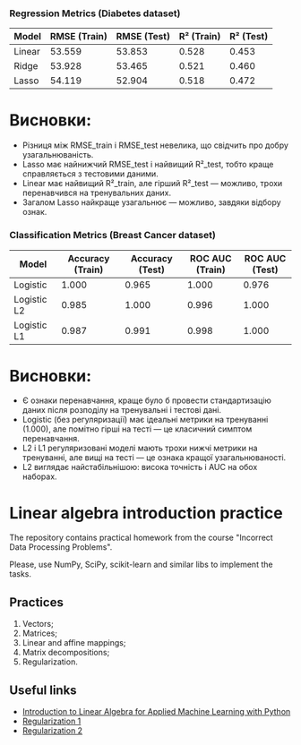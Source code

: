 ### Regression Metrics (Diabetes dataset)

| Model          | RMSE (Train) | RMSE (Test) | R² (Train) | R² (Test) |
|----------------|--------------|-------------|------------|-----------|
| Linear         | 53.559       | 53.853      | 0.528      | 0.453     |
| Ridge          | 53.928       | 53.465      | 0.521      | 0.460     |
| Lasso          | 54.119       | 52.904      | 0.518      | 0.472     |

# Висновки:
- Різниця між RMSE_train і RMSE_test невелика, що свідчить про добру узагальнюваність.
- Lasso має найнижчий RMSE_test і найвищий R²_test, тобто краще справляється з тестовими даними.
- Linear має найвищий R²_train, але гірший R²_test — можливо, трохи перенавчився на тренувальних даних.
- Загалом Lasso найкраще узагальнює — можливо, завдяки відбору ознак.



### Classification Metrics (Breast Cancer dataset)

| Model          | Accuracy (Train) | Accuracy (Test)  | ROC AUC (Train)  | ROC AUC (Test)  |
|----------------|------------------|------------------|------------------|-----------------|
| Logistic       | 1.000            | 0.965            | 1.000            | 0.976           |
| Logistic L2    | 0.985            | 1.000            | 0.996            | 1.000           |
| Logistic L1    | 0.987            | 0.991            | 0.998            | 1.000           |

# Висновки:
- Є ознаки перенавчання, краще було б провести стандартизацію даних після розподілу на тренувальні і тестові дані.
- Logistic (без регуляризації) має ідеальні метрики на тренуванні (1.000), але помітно гірші на тесті — це класичний симптом перенавчання.
- L2 і L1 регуляризовані моделі мають трохи нижчі метрики на тренуванні, але вищі на тесті — це ознака кращої узагальнюваності.
- L2 виглядає найстабільнішою: висока точність і AUC на обох наборах.


# Linear algebra introduction practice

The repository contains practical homework from the course "Incorrect Data Processing Problems".

Please, use NumPy, SciPy, scikit-learn and similar libs to implement the tasks.

## Practices

1. Vectors;
2. Matrices;
3. Linear and affine mappings;
4. Matrix decompositions;
5. Regularization.


## Useful links

* [Introduction to Linear Algebra for Applied Machine Learning with Python](https://pabloinsente.github.io/intro-linear-algebra)
* [Regularization 1](https://github.com/ethen8181/machine-learning/blob/master/regularization/regularization.ipynb)
* [Regularization 2](https://nbviewer.org/github/justmarkham/DAT8/blob/master/notebooks/20_regularization.ipynb)
